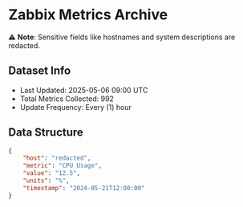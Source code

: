 # Zabbix Metrics Archive

⚠️ **Note**: Sensitive fields like hostnames and system descriptions are redacted.

## Dataset Info
- Last Updated: 2025-05-06 09:00 UTC
- Total Metrics Collected: 992
- Update Frequency: Every (1) hour

## Data Structure
```json
{
    "host": "redacted",
    "metric": "CPU Usage",
    "value": "12.5",
    "units": "%",
    "timestamp": "2024-05-21T12:00:00"
}
```
